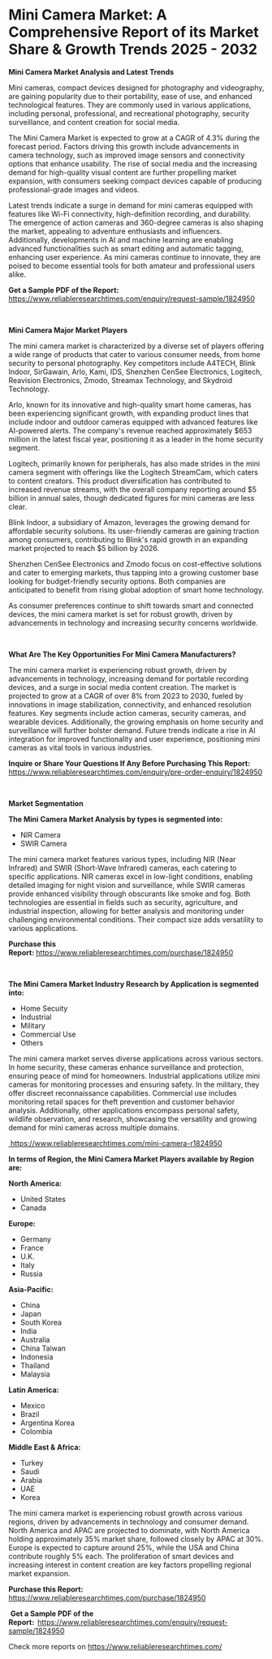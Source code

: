 <p><h1>Mini Camera Market: A Comprehensive Report of its Market Share & Growth Trends 2025 - 2032</h1></p><p><strong>Mini Camera Market Analysis and Latest Trends</strong></p>
<p><p>Mini cameras, compact devices designed for photography and videography, are gaining popularity due to their portability, ease of use, and enhanced technological features. They are commonly used in various applications, including personal, professional, and recreational photography, security surveillance, and content creation for social media. </p><p>The Mini Camera Market is expected to grow at a CAGR of 4.3% during the forecast period. Factors driving this growth include advancements in camera technology, such as improved image sensors and connectivity options that enhance usability. The rise of social media and the increasing demand for high-quality visual content are further propelling market expansion, with consumers seeking compact devices capable of producing professional-grade images and videos.</p><p>Latest trends indicate a surge in demand for mini cameras equipped with features like Wi-Fi connectivity, high-definition recording, and durability. The emergence of action cameras and 360-degree cameras is also shaping the market, appealing to adventure enthusiasts and influencers. Additionally, developments in AI and machine learning are enabling advanced functionalities such as smart editing and automatic tagging, enhancing user experience. As mini cameras continue to innovate, they are poised to become essential tools for both amateur and professional users alike.</p></p>
<p><strong>Get a Sample PDF of the Report:&nbsp;</strong> <a href="https://www.reliableresearchtimes.com/enquiry/request-sample/1824950?utm_campaign=2204&utm_medium=2&utm_source=Github&utm_content=ia&utm_term=10022025&utm_id=mini-camera">https://www.reliableresearchtimes.com/enquiry/request-sample/1824950</a></p>
<p>&nbsp;</p>
<p><strong>Mini Camera Major Market Players</strong></p>
<p><p>The mini camera market is characterized by a diverse set of players offering a wide range of products that cater to various consumer needs, from home security to personal photography. Key competitors include A4TECH, Blink Indoor, SirGawain, Arlo, Kami, IDS, Shenzhen CenSee Electronics, Logitech, Reavision Electronics, Zmodo, Streamax Technology, and Skydroid Technology. </p><p>Arlo, known for its innovative and high-quality smart home cameras, has been experiencing significant growth, with expanding product lines that include indoor and outdoor cameras equipped with advanced features like AI-powered alerts. The company's revenue reached approximately $653 million in the latest fiscal year, positioning it as a leader in the home security segment.</p><p>Logitech, primarily known for peripherals, has also made strides in the mini camera segment with offerings like the Logitech StreamCam, which caters to content creators. This product diversification has contributed to increased revenue streams, with the overall company reporting around $5 billion in annual sales, though dedicated figures for mini cameras are less clear.</p><p>Blink Indoor, a subsidiary of Amazon, leverages the growing demand for affordable security solutions. Its user-friendly cameras are gaining traction among consumers, contributing to Blink's rapid growth in an expanding market projected to reach $5 billion by 2026. </p><p>Shenzhen CenSee Electronics and Zmodo focus on cost-effective solutions and cater to emerging markets, thus tapping into a growing customer base looking for budget-friendly security options. Both companies are anticipated to benefit from rising global adoption of smart home technology.</p><p>As consumer preferences continue to shift towards smart and connected devices, the mini camera market is set for robust growth, driven by advancements in technology and increasing security concerns worldwide.</p></p>
<p>&nbsp;</p>
<p><strong>What Are The Key Opportunities For Mini Camera Manufacturers?</strong></p>
<p><p>The mini camera market is experiencing robust growth, driven by advancements in technology, increasing demand for portable recording devices, and a surge in social media content creation. The market is projected to grow at a CAGR of over 8% from 2023 to 2030, fueled by innovations in image stabilization, connectivity, and enhanced resolution features. Key segments include action cameras, security cameras, and wearable devices. Additionally, the growing emphasis on home security and surveillance will further bolster demand. Future trends indicate a rise in AI integration for improved functionality and user experience, positioning mini cameras as vital tools in various industries.</p></p>
<p><strong>Inquire or Share Your Questions If Any Before Purchasing This Report:</strong> <a href="https://www.reliableresearchtimes.com/enquiry/pre-order-enquiry/1824950?utm_campaign=2204&utm_medium=2&utm_source=Github&utm_content=ia&utm_term=10022025&utm_id=mini-camera">https://www.reliableresearchtimes.com/enquiry/pre-order-enquiry/1824950</a></p>
<p>&nbsp;</p>
<p><strong>Market Segmentation</strong></p>
<p><strong>The Mini Camera Market Analysis by types is segmented into:</strong></p>
<p><ul><li>NIR Camera</li><li>SWIR Camera</li></ul></p>
<p><p>The mini camera market features various types, including NIR (Near Infrared) and SWIR (Short-Wave Infrared) cameras, each catering to specific applications. NIR cameras excel in low-light conditions, enabling detailed imaging for night vision and surveillance, while SWIR cameras provide enhanced visibility through obscurants like smoke and fog. Both technologies are essential in fields such as security, agriculture, and industrial inspection, allowing for better analysis and monitoring under challenging environmental conditions. Their compact size adds versatility to various applications.</p></p>
<p><strong>Purchase this Report:&nbsp;</strong><a href="https://www.reliableresearchtimes.com/purchase/1824950?utm_campaign=2204&utm_medium=2&utm_source=Github&utm_content=ia&utm_term=10022025&utm_id=mini-camera">https://www.reliableresearchtimes.com/purchase/1824950</a></p>
<p>&nbsp;</p>
<p><strong>The Mini Camera Market Industry Research by Application is segmented into:</strong></p>
<p><ul><li>Home Secuity</li><li>Industrial</li><li>Military</li><li>Commercial Use</li><li>Others</li></ul></p>
<p><p>The mini camera market serves diverse applications across various sectors. In home security, these cameras enhance surveillance and protection, ensuring peace of mind for homeowners. Industrial applications utilize mini cameras for monitoring processes and ensuring safety. In the military, they offer discreet reconnaissance capabilities. Commercial use includes monitoring retail spaces for theft prevention and customer behavior analysis. Additionally, other applications encompass personal safety, wildlife observation, and research, showcasing the versatility and growing demand for mini cameras across multiple domains.</p></p>
<p><a href="https://www.reliableresearchtimes.com/mini-camera-r1824950?utm_campaign=2204&utm_medium=2&utm_source=Github&utm_content=ia&utm_term=10022025&utm_id=mini-camera">&nbsp;https://www.reliableresearchtimes.com/mini-camera-r1824950</a></p>
<p><strong>In terms of Region, the Mini Camera Market Players available by Region are:</strong></p>
<p>
    <p> <strong> North America: </strong>
        <ul>
            <li>United States</li>
            <li>Canada</li>
        </ul>
        </p> 
    <p> <strong> Europe: </strong>
        <ul>
            <li>Germany</li>
            <li>France</li>
            <li>U.K.</li>
            <li>Italy</li>
            <li>Russia</li>
        </ul>
        </p> 
    <p> <strong> Asia-Pacific: </strong>
        <ul>
            <li>China</li>
            <li>Japan</li>
            <li>South Korea</li>
            <li>India</li>
            <li>Australia</li>
            <li>China Taiwan</li>
            <li>Indonesia</li>
            <li>Thailand</li>
            <li>Malaysia</li>
        </ul>
        </p> 
    <p> <strong> Latin America: </strong>
        <ul>
            <li>Mexico</li>
            <li>Brazil</li>
            <li>Argentina Korea</li>
            <li>Colombia</li>
        </ul>
        </p> 
    <p> <strong> Middle East & Africa: </strong>
        <ul>
            <li>Turkey</li>
            <li>Saudi</li>
            <li>Arabia</li>
            <li>UAE</li>
            <li>Korea</li>
        </ul>
    </p>
    </p>
<p><p>The mini camera market is experiencing robust growth across various regions, driven by advancements in technology and consumer demand. North America and APAC are projected to dominate, with North America holding approximately 35% market share, followed closely by APAC at 30%. Europe is expected to capture around 25%, while the USA and China contribute roughly 5% each. The proliferation of smart devices and increasing interest in content creation are key factors propelling regional market expansion.</p></p>
<p><strong>Purchase this Report: </strong><a href="https://www.reliableresearchtimes.com/purchase/1824950?utm_campaign=2204&utm_medium=2&utm_source=Github&utm_content=ia&utm_term=10022025&utm_id=mini-camera">https://www.reliableresearchtimes.com/purchase/1824950</a></p>
<p>&nbsp;<strong>Get a Sample PDF of the Report:&nbsp;&nbsp;</strong><a href="https://www.reliableresearchtimes.com/enquiry/request-sample/1824950?utm_campaign=2204&utm_medium=2&utm_source=Github&utm_content=ia&utm_term=10022025&utm_id=mini-camera">https://www.reliableresearchtimes.com/enquiry/request-sample/1824950</a></p>
<p><strong></strong></p>
<p>Check more reports on <a href="https://www.reliableresearchtimes.com/?utm_campaign=2204&utm_medium=2&utm_source=Github&utm_content=ia&utm_term=10022025&utm_id=mini-camera">https://www.reliableresearchtimes.com/</a></p>